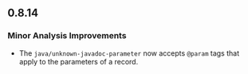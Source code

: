 ## 0.8.14

### Minor Analysis Improvements

* The `java/unknown-javadoc-parameter` now accepts `@param` tags that apply to the parameters of a
  record.
